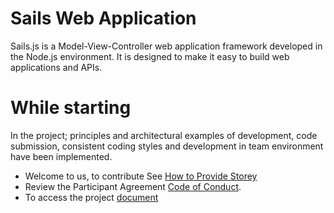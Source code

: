 # Sails Web Application

Sails.js is a Model-View-Controller web application framework developed in the Node.js environment. It is designed to make it easy to build web applications and APIs.

# While starting

In the project; principles and architectural examples of development, code submission, consistent coding styles and development in team environment have been implemented.

-   Welcome to us, to contribute See [How to Provide Storey](CONTRIBUTING.md)
-   Review the Participant Agreement [Code of Conduct](CODE_OF_CONDUCT.md).
-   To access the project [document](https://azmisahin.github.io/azmisahin-azmisahin-software-web-architecture-sails/)
